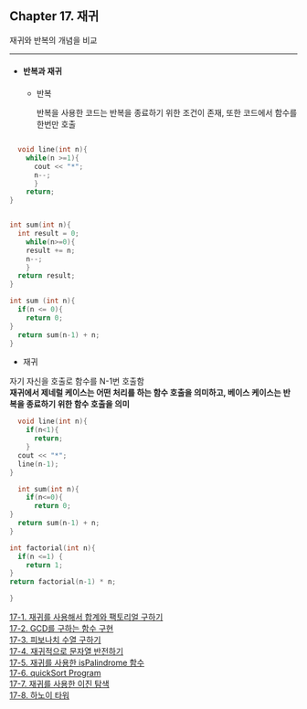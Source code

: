 ## Chapter 17. 재귀

  재귀와 반복의 개념을 비교
  
-----------------------------------------------------

  - #### 반복과 재귀
    
      - 반복
        
          반복을 사용한 코드는 반복을 종료하기 위한 조건이 존재, 또한 코드에서 함수를 한번만 호출

```cpp

  void line(int n){
    while(n >=1){
      cout << "*";
      n--;
      }
    return;
}


int sum(int n){
  int result = 0;
    while(n>=0){
    result += n;
    n--;
    }
  return result;
}

int sum (int n){
  if(n <= 0){
    return 0;
}
  return sum(n-1) + n;
}

```
  
  - 재귀
         
  자기 자신을 호출로 함수를 N-1번 호출함 <br> 
  **재귀에서 제네럴 케이스는 어떤 처리를 하는 함수 호출을 의미하고, 베이스 케이스는 반복을 종료하기 위한 함수 호출을 의미**

```cpp
  void line(int n){
    if(n<1){
      return;  
    }
  cout << "*";
  line(n-1);
}

  int sum(int n){
    if(n<=0){
      return 0;
}
  return sum(n-1) + n;
}

int factorial(int n){
  if(n <=1) {
    return 1;
}
return factorial(n-1) * n;

}
```


[17-1. 재귀를 사용해서 합계와 팩토리얼 구하기]() <br>
[17-2. GCD를 구하는 함수 구현]() <br>
[17-3. 피보나치 수열 구하기]() <br>
[17-4. 재귀적으로 문자열 반전하기]() <br>
[17-5. 재귀를 사용한 isPalindrome 함수]() <br>
[17-6. quickSort Program]() <br>
[17-7. 재귀를 사용한 이진 탐색]() <br>
[17-8. 하노이 타워]()
